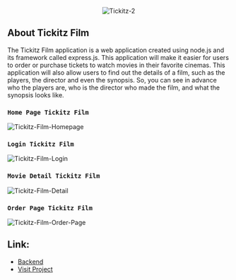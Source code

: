 <p align="center"<a href="https://tickitz-film.netlify.app/" target="_blank"><img src="https://i.ibb.co/tzSzq4x/Tickitz-2.png" alt="Tickitz-2" border="0" /></a></p>

## About Tickitz Film

The Tickitz Film application is a web application created using node.js and its framework called express.js. This application will make it easier for users to order or purchase tickets to watch movies in their favorite cinemas. This application will also allow users to find out the details of a film, such as the players, the director and even the synopsis. So, you can see in advance who the players are, who is the director who made the film, and what the synopsis looks like.

### `Home Page Tickitz Film`

![Tickitz-Film-Homepage](https://user-images.githubusercontent.com/76175402/115395746-6d2f7280-a20e-11eb-9c9e-ad9c0b1b08b9.png)

### `Login Tickitz Film`

![Tickitz-Film-Login](https://user-images.githubusercontent.com/76175402/115395827-8506f680-a20e-11eb-9f61-3d691d48ef11.png)

### `Movie Detail Tickitz Film`

![Tickitz-Film-Detail](https://user-images.githubusercontent.com/76175402/115395922-9d771100-a20e-11eb-8d27-8dd620585a0b.png)

### `Order Page Tickitz Film`

![Tickitz-Film-Order-Page](https://user-images.githubusercontent.com/76175402/115395975-aec01d80-a20e-11eb-9187-a833d5419973.png)

## Link: 
- [Backend](https://github.com/chaerulmarwan20/tickitz-film-api)
- [Visit Project](https://booking-tickitz-film.netlify.app/)
